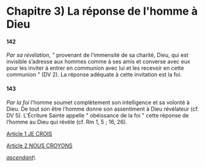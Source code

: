 # Chapitre 3) La réponse de l'homme à Dieu

#### 142

_Par sa révélation_, " provenant de l’immensité de sa charité, Dieu, qui est invisible s’adresse aux hommes comme à ses amis et converse avec eux pour les inviter à entrer en communion avec lui et les recevoir en cette communion " (DV 2). La réponse adéquate à cette invitation est la foi.

#### 143

_Par la foi_ l’homme soumet complètement son intelligence et sa volonté à Dieu. De tout son être l’homme donne son assentiment à Dieu révélateur (cf. DV 5). L’Écriture Sainte appelle " obéissance de la foi " cette réponse de l’homme au Dieu qui révèle (cf. Rm 1, 5 ; 16, 26).

[Article 1 JE CROIS](article-1-je-crois.md)

[Article 2 NOUS CROYONS](article-2-nous-croyons/)



[_ascendant_](../)\
